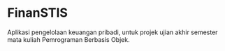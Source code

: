 # FinanSTIS
Aplikasi pengelolaan keuangan pribadi, untuk projek ujian akhir semester mata kuliah Pemrograman Berbasis Objek.
